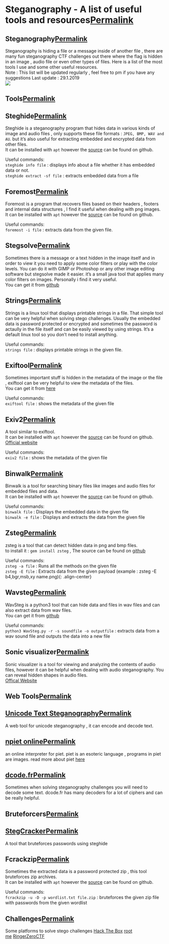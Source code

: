 # Steganography - A list of useful tools and resources[Permalink](https://0xrick.github.io/lists/stego/#steganography---a-list-of-useful-tools-and-resources "Permalink")

## Steganography[Permalink](https://0xrick.github.io/lists/stego/#steganography "Permalink")

Steganography is hiding a file or a message inside of another file , there are many fun steganography CTF challenges out there where the flag is hidden in an image , audio file or even other types of files. Here is a list of the most tools I use and some other useful resources.  
Note : This list will be updated regularly , feel free to pm if you have any suggestions Last update : 29.1.2019  
![](https://0xrick.github.io/images/lists/stego/0.png)  
  

## Tools[Permalink](https://0xrick.github.io/lists/stego/#tools "Permalink")

## Steghide[Permalink](https://0xrick.github.io/lists/stego/#steghide "Permalink")

Steghide is a steganography program that hides data in various kinds of image and audio files , only supports these file formats : `JPEG, BMP, WAV and AU`. but it’s also useful for extracting embedded and encrypted data from other files.  
It can be installed with `apt` however the [source](https://github.com/StefanoDeVuono/steghide) can be found on github.  

Useful commands:  
`steghide info file` : displays info about a file whether it has embedded data or not.  
`steghide extract -sf file` : extracts embedded data from a file

## Foremost[Permalink](https://0xrick.github.io/lists/stego/#foremost "Permalink")

Foremost is a program that recovers files based on their headers , footers and internal data structures , I find it useful when dealing with png images.  
It can be installed with `apt` however the [source](https://github.com/korczis/foremost) can be found on github.  

Useful commands:  
`foremost -i file` : extracts data from the given file.  

## Stegsolve[Permalink](https://0xrick.github.io/lists/stego/#stegsolve "Permalink")

Sometimes there is a message or a text hidden in the image itself and in order to view it you need to apply some color filters or play with the color levels. You can do it with GIMP or Photoshop or any other image editing software but stegsolve made it easier. it’s a small java tool that applies many color filters on images. Personally i find it very useful.  
You can get it from [github](https://github.com/eugenekolo/sec-tools/tree/master/stego/stegsolve/stegsolve)

## Strings[Permalink](https://0xrick.github.io/lists/stego/#strings "Permalink")

Strings is a linux tool that displays printable strings in a file. That simple tool can be very helpful when solving stego challenges. Usually the embedded data is password protected or encrypted and sometimes the password is actaully in the file itself and can be easily viewed by using strings. It’s a default linux tool so you don’t need to install anything.  

Useful commands:  
`strings file` : displays printable strings in the given file.  

## Exiftool[Permalink](https://0xrick.github.io/lists/stego/#exiftool "Permalink")

Sometimes important stuff is hidden in the metadata of the image or the file , exiftool can be very helpful to view the metadata of the files.  
You can get it from [here](https://www.sno.phy.queensu.ca/~phil/exiftool/)

Useful commands:  
`exiftool file` : shows the metadata of the given file

## Exiv2[Permalink](https://0xrick.github.io/lists/stego/#exiv2 "Permalink")

A tool similar to exiftool.  
It can be installed with `apt` however the [source](https://github.com/Exiv2/exiv2) can be found on github.  
[Official website](http://www.exiv2.org/)

Useful commands:  
`exiv2 file` : shows the metadata of the given file

## Binwalk[Permalink](https://0xrick.github.io/lists/stego/#binwalk "Permalink")

Binwalk is a tool for searching binary files like images and audio files for embedded files and data.  
It can be installed with `apt` however the [source](https://github.com/ReFirmLabs/binwalk) can be found on github.  

Useful commands:  
`binwalk file` : Displays the embedded data in the given file  
`binwalk -e file` : Displays and extracts the data from the given file

## Zsteg[Permalink](https://0xrick.github.io/lists/stego/#zsteg "Permalink")

zsteg is a tool that can detect hidden data in png and bmp files.  
to install it : `gem install zsteg` , The source can be found on [github](https://github.com/zed-0xff/zsteg)

Useful commands:  
`zsteg -a file` : Runs all the methods on the given file  
`zsteg -E file` : Extracts data from the given payload (example : zsteg -E b4,bgr,msb,xy name.png){: .align-center}  
  

## Wavsteg[Permalink](https://0xrick.github.io/lists/stego/#wavsteg "Permalink")

WavSteg is a python3 tool that can hide data and files in wav files and can also extract data from wav files.  
You can get it from [github](https://github.com/ragibson/Steganography#WavSteg)

Useful commands:  
`python3 WavSteg.py -r -s soundfile -o outputfile` : extracts data from a wav sound file and outputs the data into a new file

## Sonic visualizer[Permalink](https://0xrick.github.io/lists/stego/#sonic-visualizer "Permalink")

Sonic visualizer is a tool for viewing and analyzing the contents of audio files, however it can be helpful when dealing with audio steganography. You can reveal hidden shapes in audio files.  
[Offical Website](https://www.sonicvisualiser.org/)

## Web Tools[Permalink](https://0xrick.github.io/lists/stego/#web-tools "Permalink")

## [Unicode Text Steganography](https://www.irongeek.com/i.php?page=security/unicode-steganography-homoglyph-encoder)[Permalink](https://0xrick.github.io/lists/stego/#unicode-text-steganography "Permalink")

A web tool for unicode steganography , it can encode and decode text.  

## [npiet online](https://www.bertnase.de/npiet/npiet-execute.php)[Permalink](https://0xrick.github.io/lists/stego/#npiet-online "Permalink")

an online interpreter for piet. piet is an esoteric language , programs in piet are images. read more about piet [here](http://www.dangermouse.net/esoteric/piet.html)

## [dcode.fr](https://www.dcode.fr/)[Permalink](https://0xrick.github.io/lists/stego/#dcodefr "Permalink")

Sometimes when solving steganography challenges you will need to decode some text. dcode.fr has many decoders for a lot of ciphers and can be really helpful.  

## Bruteforcers[Permalink](https://0xrick.github.io/lists/stego/#bruteforcers "Permalink")

## [StegCracker](https://github.com/Paradoxis/StegCracker)[Permalink](https://0xrick.github.io/lists/stego/#stegcracker "Permalink")

A tool that bruteforces passwords using steghide

## Fcrackzip[Permalink](https://0xrick.github.io/lists/stego/#fcrackzip "Permalink")

Sometimes the extracted data is a password protected zip , this tool bruteforces zip archives.  
It can be installed with `apt` however the [source](https://github.com/hyc/fcrackzip) can be found on github.  

Useful commands:  
`fcrackzip -u -D -p wordlist.txt file.zip` : bruteforces the given zip file with passwords from the given wordlist

## Challenges[Permalink](https://0xrick.github.io/lists/stego/#challenges "Permalink")

Some platforms to solve stego challenges [Hack The Box](https://www.hackthebox.eu/) [root me](https://www.root-me.org/) [RingerZeroCTF](https://ringzer0ctf.com/challenges)